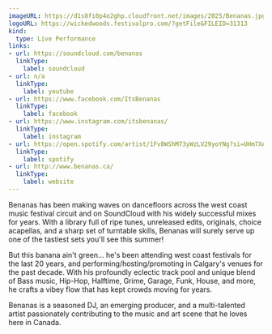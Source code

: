 ```yaml
---
imageURL: https://d1s8fi0p4o2ghp.cloudfront.net/images/2025/Benanas.jpg
logoURL: https://wickedwoods.festivalpro.com/?getFile&FILEID=31313
kind:
  type: Live Performance
links:
- url: https://soundcloud.com/benanas
  linkType:
    label: soundcloud
- url: n/a
  linkType:
    label: youtube
- url: https://www.facebook.com/ItsBenanas
  linkType:
    label: facebook
- url: https://www.instagram.com/itsbenanas/
  linkType:
    label: instagram
- url: https://open.spotify.com/artist/1Fv8WShM73yWzLV29yoYNg?si=UHm7XAY5RqC9_DdzInk9wA&nd=1
  linkType:
    label: spotify
- url: http://www.benanas.ca/
  linkType:
    label: website
---
```

Benanas has been making waves on dancefloors across the west coast music festival circuit and on SoundCloud with his widely successful mixes for years. With a library full of ripe tunes, unreleased edits, originals, choice acapellas, and a sharp set of turntable skills, Benanas will surely serve up one of the tastiest sets you'll see this summer! 

But this banana ain't green... he's been attending west coast festivals for the last 20 years, and performing/hosting/promoting in Calgary's venues for the past decade. With his profoundly eclectic track pool and unique blend of Bass music, Hip-Hop, Halftime, Grime, Garage, Funk, House, and more, he crafts a vibey flow that has kept crowds moving for years.

Benanas is a seasoned DJ, an emerging producer, and a multi-talented artist passionately contributing to the music and art scene that he loves here in Canada.
